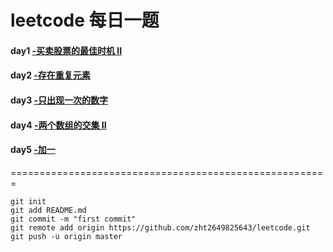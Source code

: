 # leetcode 每日一题

#### day1  [-买卖股票的最佳时机 II](https://github.com/zht2649825643/leetcode/tree/master/day1)

#### day2  [-存在重复元素](https://github.com/zht2649825643/leetcode/tree/master/day2)

#### day3  [-只出现一次的数字](https://github.com/zht2649825643/leetcode/tree/master/day3)

#### day4  [-两个数组的交集 II](https://github.com/zht2649825643/leetcode/tree/master/day4)

#### day5  [-加一](https://github.com/zht2649825643/leetcode/tree/master/day5)

======================================================= <br>
```
git init 
git add README.md
git commit -m "first commit" 
git remote add origin https://github.com/zht2649825643/leetcode.git 
git push -u origin master 
```
